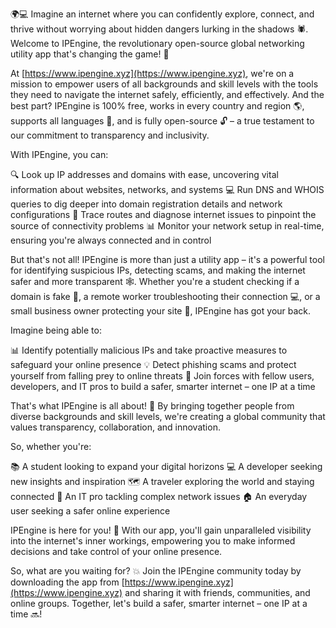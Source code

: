 🌍💻 Imagine an internet where you can confidently explore, connect, and thrive without worrying about hidden dangers lurking in the shadows 🕷️. Welcome to IPEngine, the revolutionary open-source global networking utility app that's changing the game! 🚀

At [https://www.ipengine.xyz](https://www.ipengine.xyz), we're on a mission to empower users of all backgrounds and skill levels with the tools they need to navigate the internet safely, efficiently, and effectively. And the best part? IPEngine is 100% free, works in every country and region 🌎, supports all languages 💬, and is fully open-source 🔓 – a true testament to our commitment to transparency and inclusivity.

With IPEngine, you can:

🔍 Look up IP addresses and domains with ease, uncovering vital information about websites, networks, and systems
💻 Run DNS and WHOIS queries to dig deeper into domain registration details and network configurations
📍 Trace routes and diagnose internet issues to pinpoint the source of connectivity problems
📊 Monitor your network setup in real-time, ensuring you're always connected and in control

But that's not all! IPEngine is more than just a utility app – it's a powerful tool for identifying suspicious IPs, detecting scams, and making the internet safer and more transparent 🕸️. Whether you're a student checking if a domain is fake 👀, a remote worker troubleshooting their connection 💻, or a small business owner protecting your site 🏢, IPEngine has got your back.

Imagine being able to:

📊 Identify potentially malicious IPs and take proactive measures to safeguard your online presence
💡 Detect phishing scams and protect yourself from falling prey to online threats
🌟 Join forces with fellow users, developers, and IT pros to build a safer, smarter internet – one IP at a time

That's what IPEngine is all about! 💪 By bringing together people from diverse backgrounds and skill levels, we're creating a global community that values transparency, collaboration, and innovation.

So, whether you're:

📚 A student looking to expand your digital horizons
💻 A developer seeking new insights and inspiration
🗺️ A traveler exploring the world and staying connected
💼 An IT pro tackling complex network issues
🏠 An everyday user seeking a safer online experience

IPEngine is here for you! 🌟 With our app, you'll gain unparalleled visibility into the internet's inner workings, empowering you to make informed decisions and take control of your online presence.

So, what are you waiting for? 💥 Join the IPEngine community today by downloading the app from [https://www.ipengine.xyz](https://www.ipengine.xyz) and sharing it with friends, communities, and online groups. Together, let's build a safer, smarter internet – one IP at a time 🔜!